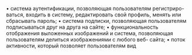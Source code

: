• система аутентификации, позволяющая пользователям регистриро-
ваться, входить в систему, редактировать свой профиль, менять или
сбрасывать пароль;
• система подписки, позволяющая пользователям подписываться друг
на друга на сайте;
• функциональность отображения выложенных изображений и система,
позволяющая пользователям делиться изображениями с любого веб-
сайта;
• поток активности, который позволяет пользователям вид